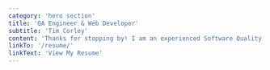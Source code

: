```yaml
---
category: 'hero section'
title: 'QA Engineer & Web Developer'
subtitle: 'Tim Corley'
content: 'Thanks for stopping by! I am an experienced Software Quality Assurance Engineer and a self taught Full-Stack Web Developer based in Boston. I am passionate about building high-quality, engaging products that delight users. Please have a look around...'
linkTo: '/resume/'
linkText: 'View My Resume'
---
```


